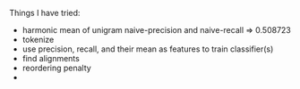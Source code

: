 Things I have tried:
 - harmonic mean of unigram naive-precision and naive-recall => 0.508723
 - tokenize
 - use precision, recall, and their mean as features to train classifier(s)
 - find alignments
 - reordering penalty
 - 
